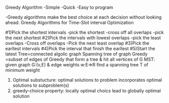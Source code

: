 Greedy Algorithm
-Simple
-Quick
-Easy to program

-Greedy algorithms make the best choice at each decision without looking ahead.
Greedy Algorithms for Time-Slot interval Optimization

#1)Pick the shortest intervals
-pick the shortest
-cross off all overlaps
-pick the next shortest
#2)Pick the intervals with lowest overlaps
-pick the least overlaps
-Cross off overlaps
-Pick the next least overlap
#3)Pick the earllest intervals
#4)Pick the interval that finish the earllest
#5)Start the latest
Tree=connected algolic graph
Spanning tree of graph Greedy
=subset of edges of Greedy that form a tree & hit all vertices of G
MST: given graph G:(v,E) & edge weights w:E=>R
find a spanning tree T of minimum weight 

1) Optimal substucture: optimal solutions
to problem incorporates optimal solutions to subproblem(s)
2) greedy-choice property: locally optimal choics lead to globally optimal solution
